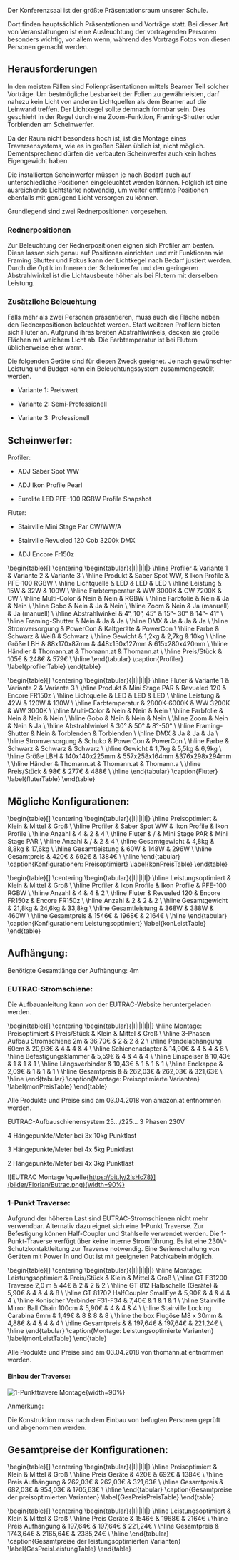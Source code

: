 Der Konferenzsaal ist der größte Präsentationsraum unserer Schule.

Dort finden hauptsächlich Präsentationen und Vorträge statt. Bei dieser
Art von Veranstaltungen ist eine Ausleuchtung der vortragenden Personen
besonders wichtig, vor allem wenn, während des Vortrags Fotos von diesen
Personen gemacht werden.

## Herausforderungen

In den meisten Fällen sind Folienpräsentationen mittels Beamer Teil
solcher Vorträge. Um bestmögliche Lesbarkeit der Folien zu
gewährleisten, darf nahezu kein Licht von anderen Lichtquellen als dem
Beamer auf die Leinwand treffen. Der Lichtkegel sollte demnach formbar
sein. Dies geschieht in der Regel durch eine Zoom-Funktion,
Framing-Shutter oder Torblenden am Scheinwerfer.

Da der Raum nicht besonders hoch ist, ist die Montage eines
Traversensystems, wie es in großen Sälen üblich ist, nicht möglich.
Dementsprechend dürfen die verbauten Scheinwerfer auch kein hohes
Eigengewicht haben.

Die installierten Scheinwerfer müssen je nach Bedarf auch auf
unterschiedliche Positionen eingeleuchtet werden können. Folglich ist
eine ausreichende Lichtstärke notwendig, um weiter entfernte Positionen
ebenfalls mit genügend Licht versorgen zu können.

Grundlegend sind zwei Rednerpositionen vorgesehen.

### Rednerpositionen

Zur Beleuchtung der Rednerpositionen eignen sich Profiler am besten.
Diese lassen sich genau auf Positionen einrichten und mit Funktionen wie
Framing Shutter und Fokus kann der Lichtkegel nach Bedarf justiert
werden. Durch die Optik im Inneren der Scheinwerfer und den geringeren
Abstrahlwinkel ist die Lichtausbeute höher als bei Flutern mit derselben
Leistung.

### Zusätzliche Beleuchtung

Falls mehr als zwei Personen präsentieren, muss auch die Fläche neben
den Rednerpositionen beleuchtet werden. Statt weiteren Profilern bieten
sich Fluter an. Aufgrund ihres breiten Abstrahlwinkels, decken sie große
Flächen mit weichem Licht ab. Die Farbtemperatur ist bei Flutern
üblicherweise eher warm.

Die folgenden Geräte sind für diesen Zweck geeignet. Je nach gewünschter
Leistung und Budget kann ein Beleuchtungssystem zusammengestellt werden.

-   Variante 1: Preiswert

-   Variante 2: Semi-Professionell

-   Variante 3: Professionell


## Scheinwerfer:

Profiler:

-   ADJ Saber Spot WW

-   ADJ Ikon Profile Pearl

-   Eurolite LED PFE-100 RGBW Profile Snapshot


Fluter:

-   Stairville Mini Stage Par CW/WW/A

-   Stairville Revueled 120 Cob 3200k DMX

-   ADJ Encore Fr150z

\begin{table}[]
\centering
\begin{tabular}{|l|l|l|l|}
\hline
Profiler        & Variante 1        & Variante 2         & Variante 3         \\ \hline
Produkt         & Saber Spot WW,    & Ikon Profile       & PFE-100 RGBW       \\ \hline
Lichtquelle     & LED               & LED                & LED                \\ \hline
Leistung        & 15W               & 32W                & 100W               \\ \hline
Farbtemperatur  & WW 3000K          & CW 7200K           & CW                 \\ \hline
Multi-Color     & Nein              & Nein               & RGBW               \\ \hline
Farbfolie       & Nein              & Ja                 & Nein               \\ \hline
Gobo            & Nein              & Ja                 & Nein               \\ \hline
Zoom            & Nein              & Ja (manuell)       & Ja (manuell)       \\ \hline
Abstrahlwinkel  & 4°, 10°, 45°      & 15°- 30°           & 14°- 41°           \\ \hline
Framing-Shutter & Nein              & Ja                 & Ja                 \\ \hline
DMX             & Ja                & Ja                 & Ja                 \\ \hline
Stromversorgung & PowerCon          & Kaltgeräte         & PowerCon           \\ \hline
Farbe           & Schwarz           & Weiß               & Schwarz            \\ \hline
Gewicht         & 1,2kg             & 2,7kg              & 10kg               \\ \hline
Größe LBH       & 88x170x87mm       & 448x150x127mm      & 615x280x420mm      \\ \hline
Händler         & Thomann.at        & Thomann.at         & Thomann.at         \\ \hline
Preis/Stück     & 105€              & 248€               & 579€               \\ \hline
\end{tabular}
\caption{Profiler}
\label{profilerTable}
\end{table}

\begin{table}[]
\centering
\begin{tabular}{|l|l|l|l|}
\hline
Fluter          & Variante 1       & Variante 2      & Variante 3      \\ \hline
Produkt         & Mini Stage PAR   & Revueled 120    & Encore FR150z   \\ \hline
Lichtquelle     & LED              & LED             & LED             \\ \hline
Leistung        & 42W              & 120W            & 130W            \\ \hline
Farbtemperatur  & 2800K-6000K      & WW 3200K        & WW 3000K        \\ \hline
Multi-Color     & Nein             & Nein            & Nein            \\ \hline
Farbfolie       & Nein             & Nein            & Nein            \\ \hline
Gobo            & Nein             & Nein            & Nein            \\ \hline
Zoom            & Nein             & Nein            & Ja              \\ \hline
Abstrahlwinkel  & 30°              & 50°             & 8°-50°          \\ \hline
Framing-Shutter & Nein             & Torblenden      & Torblenden      \\ \hline
DMX             & Ja               & Ja              & Ja              \\ \hline
Stromversorgung & Schuko           & PowerCon        & PowerCon        \\ \hline
Farbe           & Schwarz          & Schwarz         & Schwarz         \\ \hline
Gewicht         & 1,7kg            & 5,5kg           & 6,9kg           \\ \hline
Größe LBH       & 140x140x225mm    & 557x258x164mm   &376x298x294mm    \\ \hline
Händler         & Thomann.at       & Thomann.at      & Thomann.a       \\ \hline
Preis/Stück     & 98€              & 277€            & 488€            \\ \hline
\end{tabular}
\caption{Fluter}
\label{fluterTable}
\end{table}

## Mögliche Konfigurationen:

\begin{table}[]
\centering
\begin{tabular}{|l|l|l|l|}
\hline
Preisoptimiert & Klein           & Mittel          & Groß                 \\ \hline
Profiler       & Saber Spot WW   & Ikon Profile    & Ikon Profile         \\ \hline
Anzahl         & 4               & 2               & 4                    \\ \hline
Fluter         & /               & Mini Stage PAR  & Mini Stage PAR       \\ \hline
Anzahl         & /               & 2               & 4                    \\ \hline
Gesamtgewicht  & 4,8kg           & 8,8kg           & 17,6kg               \\ \hline
Gesamtleistung & 60W             & 148W            & 296W                 \\ \hline
Gesamtpreis    & 420€            & 692€            & 1384€                \\ \hline
\end{tabular}
\caption{Konfigurationen: Preisoptimiert}
\label{konPreisTable}
\end{table}

\begin{table}[]
\centering
\begin{tabular}{|l|l|l|l|}
\hline
Leistungsoptimiert & Klein          & Mittel           & Groß           \\ \hline
Profiler           & Ikon Profile   & Ikon Profile     & PFE-100 RGBW   \\ \hline
Anzahl             & 4              & 4                & 2              \\ \hline
Fluter             & Revueled 120   & Encore FR150z    & Encore FR150z  \\ \hline
Anzahl             & 2              & 2                & 2              \\ \hline
Gesamtgewicht      & 21,8kg         & 24,6kg           & 33,8kg         \\ \hline
Gesamtleistung     & 368W           & 388W             & 460W           \\ \hline
Gesamtpreis        & 1546€          & 1968€            & 2164€          \\ \hline
\end{tabular}
\caption{Konfigurationen: Leistungsoptimiert}
\label{konLeistTable}
\end{table}

## Aufhängung:

Benötigte Gesamtlänge der Aufhängung: 4m

### EUTRAC-Stromschiene:

Die Aufbauanleitung kann von der EUTRAC-Website heruntergeladen werden.

\begin{table}[]
\centering
\begin{tabular}{|l|l|l|l|l|}
\hline
Montage: Preisoptimiert         & Preis/Stück & Klein   & Mittel  & Groß    \\ \hline
3-Phasen Aufbau Stromschiene 2m & 36,70€      & 2       & 2       & 2       \\ \hline
Pendelabhängung 60cm            & 20,93€      & 4       & 4       & 4       \\ \hline
Schienenadapter                 & 14,90€      & 4       & 4       & 8       \\ \hline
Befestigungsklammer             & 5,59€       & 4       & 4       & 4       \\ \hline
Einspeiser                      & 10,43€      & 1       & 1       & 1       \\ \hline
Längsverbinder                  & 10,43€      & 1       & 1       & 1       \\ \hline
Endkappe                        & 2,09€       & 1       & 1       & 1       \\ \hline
Gesamtpreis                     &             & 262,03€ & 262,03€ & 321,63€ \\ \hline
\end{tabular}
\caption{Montage: Preisoptimierte Varianten}
\label{monPreisTable}
\end{table}

Alle Produkte und Preise sind am 03.04.2018 von amazon.at entnommen
worden.

EUTRAC-Aufbauschienensystem 25.../225... 3 Phasen 230V

4 Hängepunkte/Meter bei 3x 10kg Punktlast

3 Hängepunkte/Meter bei 4x 5kg Punktlast

2 Hängepunkte/Meter bei 4x 3kg Punktlast

![EUTRAC Montage \quelle{https://bit.ly/2IsHc78}](bilder/Florian/Eutrac.png){width=90%}

### 1-Punkt Traverse:

Aufgrund der höheren Last sind EUTRAC-Stromschienen nicht mehr
verwendbar. Alternativ dazu eignet sich eine 1-Punkt Traverse. Zur
Befestigung können Half-Coupler und Stahlseile verwendet werden. Die
1-Punkt-Traverse verfügt über keine interne Stromführung. Es ist eine
230V-Schutzkontaktleitung zur Traverse notwendig. Eine Serienschaltung
von Geräten mit Power In und Out ist mit geeigneten Patchkabeln möglich.

\begin{table}[]
\centering
\begin{tabular}{|l|l|l|l|l|}
\hline
Montage: Leistungsoptimiert        & Preis/Stück & Klein   & Mittel  & Groß    \\ \hline
GT F31200 Traverse 2,0 m           & 44€         & 2       & 2       & 2       \\ \hline
GT 812 Halbschelle (Geräte)        & 5,90€       & 4       & 4       & 8       \\ \hline
GT 81702 HalfCoupler SmallEye      & 5,90€       & 4       & 4       & 4       \\ \hline
Konischer Verbinder F31-F34        & 7,40€       & 1       & 1       & 1       \\ \hline
Stairville Mirror Ball Chain 100cm & 5,90€       & 4       & 4       & 4       \\ \hline
Stairville Locking Carabina 6mm    & 1,49€       & 8       & 8       & 8       \\ \hline
the box Flugöse M8 x 30mm          & 4,88€       & 4       & 4       & 4       \\ \hline
Gesamtpreis                        &             & 197,64€ & 197,64€ & 221,24€ \\ \hline
\end{tabular}
\caption{Montage: Leistungsoptimierte Varianten}
\label{monLeistTable}
\end{table}

Alle Produkte und Preise sind am 03.04.2018 von thomann.at entnommen
worden.


#### Einbau der Traverse:

![1-Punkttravere Montage](bilder/Florian/TrussMontage){width=90%}

Anmerkung:

Die Konstruktion muss nach dem Einbau von befugten Personen geprüft und
abgenommen werden.

## Gesamtpreise der Konfigurationen:



\begin{table}[]
\centering
\begin{tabular}{|l|l|l|l|}
\hline
Preisoptimiert   & Klein   & Mittel  & Groß     \\ \hline
Preis Geräte     & 420€    & 692€    & 1384€    \\ \hline
Preis Aufhängung & 262,03€ & 262,03€ & 321,63€  \\ \hline
Gesamtpreis      & 682,03€ & 954,03€ & 1705,63€ \\ \hline
\end{tabular}
\caption{Gesamtpreise der preisoptimierten Varianten}
\label{GesPreisPreisTable}
\end{table}

\begin{table}[]
\centering
\begin{tabular}{|l|l|l|l|}
\hline
Leistungsoptimiert & Klein    & Mittel   & Groß     \\ \hline
Preis Geräte       & 1546€    & 1968€    & 2164€    \\ \hline
Preis Aufhängung   & 197,64€  & 197,64€  & 221,24€  \\ \hline
Gesamtpreis        & 1743,64€ & 2165,64€ & 2385,24€ \\ \hline
\end{tabular}
\caption{Gesamtpreise der leistungsoptimierten Varianten}
\label{GesPreisLeistungTable}
\end{table}
